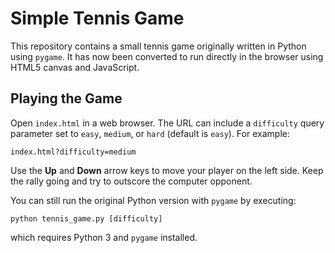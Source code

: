 # Simple Tennis Game

This repository contains a small tennis game originally written in Python using `pygame`. It has now been converted to run directly in the browser using HTML5 canvas and JavaScript.

## Playing the Game

Open `index.html` in a web browser. The URL can include a `difficulty` query parameter set to `easy`, `medium`, or `hard` (default is `easy`). For example:

```
index.html?difficulty=medium
```

Use the **Up** and **Down** arrow keys to move your player on the left side. Keep the rally going and try to outscore the computer opponent.

You can still run the original Python version with `pygame` by executing:

```
python tennis_game.py [difficulty]
```

which requires Python 3 and `pygame` installed.
